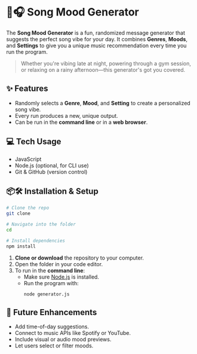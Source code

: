 # 🎵🎧 Song Mood Generator

The **Song Mood Generator** is a fun, randomized message generator that suggests the perfect song vibe for your day. It combines **Genres**, **Moods**, and **Settings** to give you a unique music recommendation every time you run the program.

> Whether you're vibing late at night, powering through a gym session, or relaxing on a rainy afternoon—this generator's got you covered.


 
## ✨ Features 

- Randomly selects a **Genre**, **Mood**, and **Setting** to create a personalized song vibe.
- Every run produces a new, unique output.
- Can be run in the **command line** or in a **web browser**.

## 💻 Tech Usage
- JavaScript
- Node.js (optional, for CLI use)
- Git & GitHub (version control)

## 📦🛠️ Installation  & Setup

```bash
# Clone the repo
git clone 

# Navigate into the folder
cd 

# Install dependencies
npm install 
```

1. **Clone or download** the repository to your computer.
2. Open the folder in your code editor.
3. To run in the **command line**:
   - Make sure [Node.js](https://nodejs.org/) is installed.
   - Run the program with:
     ```
     node generator.js
     ```
<!-- 4. To run in a **browser**:
   - Open `index.html` in your preferred browser. -->

## 🌱 Future Enhancements
- Add time-of-day suggestions.
- Connect to music APIs like Spotify or YouTube.
- Include visual or audio mood previews.
- Let users select or filter moods.

<!-- ## License
>This project is licensed under the [MIT License](LICENSE). -->

<!-- ## ⚙️ How It Works (for me)
When you run the generator, it randomly selects:
- A **Music Genre** (e.g., Lo-fi, Jazz, Trap)
- A **Mood** (e.g., Chill, Hype, Dreamy)
- A **Setting/Situation** (e.g., Rainy night drive, Beach sunset)

These elements are combined to generate a message. -->
